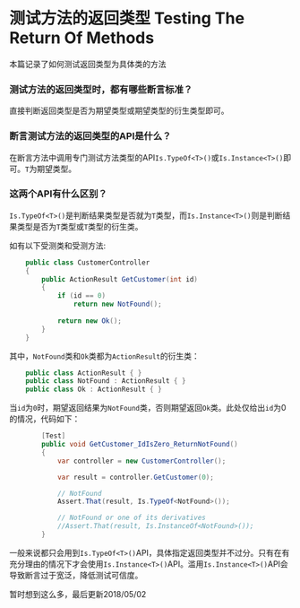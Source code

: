 # 测试方法的返回类型 Testing The Return Of Methods
本篇记录了如何测试返回类型为具体类的方法

### 测试方法的返回类型时，都有哪些断言标准？
直接判断返回类型是否为期望类型或期望类型的衍生类型即可。

### 断言测试方法的返回类型的API是什么？
在断言方法中调用专门测试方法类型的API`Is.TypeOf<T>()`或`Is.Instance<T>()`即可。`T`为期望类型。

### 这两个API有什么区别？
`Is.TypeOf<T>()`是判断结果类型是否就为`T`类型，而`Is.Instance<T>()`则是判断结果类型是否为`T`类型或`T`类型的衍生类。

如有以下受测类和受测方法:
```c#
    public class CustomerController
    {
        public ActionResult GetCustomer(int id)
        {
            if (id == 0)
                return new NotFound();
            
            return new Ok();
        }        
    }
```
其中，`NotFound`类和`Ok`类都为`ActionResult`的衍生类：
```c#
    public class ActionResult { }
    public class NotFound : ActionResult { }
    public class Ok : ActionResult { }
```

当`id`为`0`时，期望返回结果为`NotFound`类，否则期望返回`Ok`类。此处仅给出`id`为0的情况，代码如下：
```c#
        [Test]
        public void GetCustomer_IdIsZero_ReturnNotFound()
        {
            var controller = new CustomerController();

            var result = controller.GetCustomer(0);

            // NotFound
            Assert.That(result, Is.TypeOf<NotFound>());

            // NotFound or one of its derivatives
            //Assert.That(result, Is.InstanceOf<NotFound>());
        }
```
一般来说都只会用到`Is.TypeOf<T>()`API，具体指定返回类型并不过分。只有在有充分理由的情况下才会使用`Is.Instance<T>()`API。滥用`Is.Instance<T>()`API会导致断言过于宽泛，降低测试可信度。

暂时想到这么多，最后更新2018/05/02
